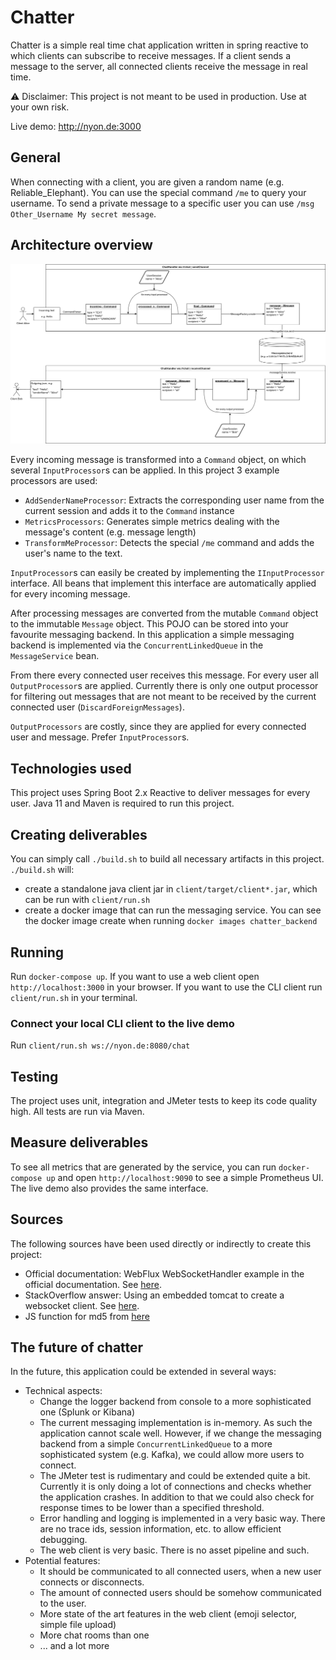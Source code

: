 # Chatter

Chatter is a simple real time chat application written in spring reactive 
to which clients can subscribe to receive messages. If a client sends a message to the server, all connected clients 
receive the message in real time.

⚠️ Disclaimer: This project is not meant to be used in production. Use at your own risk.

Live demo: http://nyon.de:3000

## General

When connecting with a client, you are given a random name (e.g. Reliable_Elephant). You can use the special command `/me` to query your username. To send a private message to a specific user you can use `/msg Other_Username My secret message`.  

## Architecture overview

![](./overview.drawio.png)

Every incoming message is transformed into a `Command` object, on which several `InputProcessor`s can be applied.
In this project 3 example processors are used:

- `AddSenderNameProcessor`: Extracts the corresponding user name from the current session and adds it to the `Command` instance
- `MetricsProcessors`: Generates simple metrics dealing with the message's content (e.g. message length)
- `TransformMeProcessor`: Detects the special `/me` command and adds the user's name to the text.

`InputProcessor`s can easily be created by implementing the `IInputProcessor` interface. All beans that implement this interface are automatically applied for every incoming message.

After processing messages are converted from the mutable `Command` object to the immutable `Message` object. This POJO
can be stored into your favourite messaging backend. In this application a simple messaging backend is implemented via the `ConcurrentLinkedQueue` in the `MessageService` bean.

From there every connected user receives this message. For every user all `OutputProcessor`s are applied. Currently there is only
one output processor for filtering out messages that are not meant to be received by the current connected user (`DiscardForeignMessages`).

`OutputProcessors` are costly, since they are applied for every connected user and message. Prefer `InputProcessor`s.

## Technologies used

This project uses Spring Boot 2.x Reactive to deliver messages for every user.
Java 11 and Maven is required to run this project. 

## Creating deliverables

You can simply call `./build.sh` to build all necessary artifacts in this project. `./build.sh` will:

- create a standalone java client jar in `client/target/client*.jar`, which can be run with `client/run.sh`
- create a docker image that can run the messaging service. You can see the docker image create when running `docker images chatter_backend`

## Running

Run `docker-compose up`.
If you want to use a web client open `http://localhost:3000` in your browser.
If you want to use the CLI client run `client/run.sh` in your terminal.

### Connect your local CLI client to the live demo

Run `client/run.sh ws://nyon.de:8080/chat`

## Testing

The project uses unit, integration and JMeter tests to keep its code quality high. All tests are run via Maven.

## Measure deliverables

To see all metrics that are generated by the service, you can run `docker-compose up` and open
`http://localhost:9090` to see a simple Prometheus UI. The live demo also provides the same interface. 

## Sources

The following sources have been used directly or indirectly to create this project:

- Official documentation: WebFlux WebSocketHandler example in the official documentation. See [here](https://docs.spring.io/spring-framework/docs/current/reference/html/web-reactive.html#webflux-websocket).
- StackOverflow answer: Using an embedded tomcat to create a websocket client. See [here](https://stackoverflow.com/questions/26452903/javax-websocket-client-simple-example).
- JS function for md5 from [here](https://stackoverflow.com/a/60467595)

## The future of chatter

In the future, this application could be extended in several ways:

- Technical aspects:
    - Change the logger backend from console to a more sophisticated one (Splunk or Kibana)
    - The current messaging implementation is in-memory. As such the application cannot scale well. However, if we change
      the messaging backend from a simple `ConcurrentLinkedQueue` to a more sophisticated system (e.g. Kafka), we could allow more
      users to connect.
    - The JMeter test is rudimentary and could be extended quite a bit. Currently it is only doing a lot of connections and checks whether the application crashes. In addition to that we could also check for response times to be lower than a specified threshold.
    - Error handling and logging is implemented in a very basic way. There are no trace ids, session information, etc. to allow efficient debugging.
    - The web client is very basic. There is no asset pipeline and such. 
- Potential features:
    - It should be communicated to all connected users, when a new user connects or disconnects.
    - The amount of connected users should be somehow communicated to the user.
    - More state of the art features in the web client (emoji selector, simple file upload)
    - More chat rooms than one
    - ... and a lot more
 
